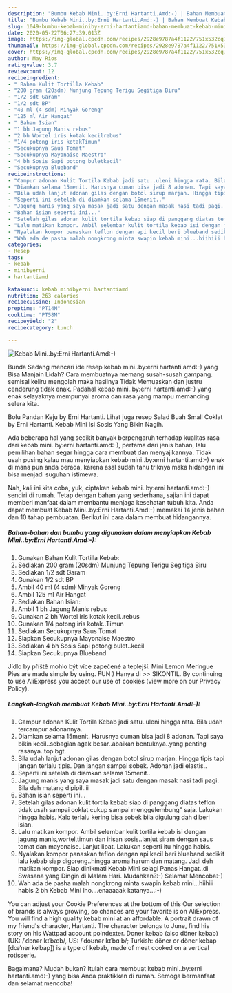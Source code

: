 ```yaml
---
description: "Bumbu Kebab Mini..by:Erni Hartanti.Amd:-) | Bahan Membuat Kebab Mini..by:Erni Hartanti.Amd:-) Yang Bisa Manjain Lidah"
title: "Bumbu Kebab Mini..by:Erni Hartanti.Amd:-) | Bahan Membuat Kebab Mini..by:Erni Hartanti.Amd:-) Yang Bisa Manjain Lidah"
slug: 1049-bumbu-kebab-miniby-erni-hartantiamd-bahan-membuat-kebab-miniby-erni-hartantiamd-yang-bisa-manjain-lidah
date: 2020-05-22T06:27:39.013Z
image: https://img-global.cpcdn.com/recipes/2928e9787a4f1122/751x532cq70/kebab-minibyerni-hartantiamd-foto-resep-utama.jpg
thumbnail: https://img-global.cpcdn.com/recipes/2928e9787a4f1122/751x532cq70/kebab-minibyerni-hartantiamd-foto-resep-utama.jpg
cover: https://img-global.cpcdn.com/recipes/2928e9787a4f1122/751x532cq70/kebab-minibyerni-hartantiamd-foto-resep-utama.jpg
author: May Rios
ratingvalue: 3.7
reviewcount: 12
recipeingredient:
- " Bahan Kulit Tortilla Kebab"
- "200 gram (20sdm) Munjung Tepung Terigu Segitiga Biru"
- "1/2 sdt Garam"
- "1/2 sdt BP"
- "40 ml (4 sdm) Minyak Goreng"
- "125 ml Air Hangat"
- " Bahan Isian"
- "1 bh Jagung Manis rebus"
- "2 bh Wortel iris kotak kecilrebus"
- "1/4 potong iris kotakTimun"
- "Secukupnya Saus Tomat"
- "Secukupnya Mayonaise Maestro"
- "4 bh Sosis Sapi potong buletkecil"
- "Secukupnya Blueband"
recipeinstructions:
- "Campur adonan Kulit Tortila Kebab jadi satu..uleni hingga rata. Bila udah tercampur adonannya."
- "Diamkan selama 15menit. Harusnya cuman bisa jadi 8 adonan. Tapi saya bikin kecil..sebagian agak besar..abaikan bentuknya..yang penting rasanya..top bgt."
- "Bila udah lanjut adonan gilas dengan botol sirup marjan. Hingga tipis tapi jangan terlalu tipis. Dan jangan sampai sobek. Adonan jadi elastis.."
- "Seperti ini setelah di diamkan selama 15menit.."
- "Jagung manis yang saya masak jadi satu dengan masak nasi tadi pagi. Bila dah matang dipipil..ii"
- "Bahan isian seperti ini..."
- "Setelah gilas adonan kulit tortila kebab siap di panggang diatas teflon tidak usah sampai coklat cukup sampai menggelembung&#34; saja. Lakukan hingga habis. Kalo terlalu kering bisa sobek bila digulung dah diberi isian."
- "Lalu matikan kompor. Ambil selembar kulit tortila kebab isi dengan jagung manis,wortel,timun dan irisan sosis..lanjut siram dengan saus tomat dan mayonaise. Lanjut lipat. Lakukan seperti itu hingga habis."
- "Nyalakan kompor panaskan teflon dengan api kecil beri blueband sedikit lalu kebab siap digoreng..hingga aroma harum dan matang. Jadi deh matikan kompor. Siap dinikmati Kebab Mini selagi Panas Hangat..di Swasana yang Dingin di Malam Hari. Mudahkan?:-) Selamat Mencoba:-)"
- "Wah ada de pasha malah nongkrong minta swapin kebab mini...hiihiii habis 2 bh Kebab Mini lho....enaaaaak katanya...:-)"
categories:
- Resep
tags:
- kebab
- minibyerni
- hartantiamd

katakunci: kebab minibyerni hartantiamd 
nutrition: 263 calories
recipecuisine: Indonesian
preptime: "PT14M"
cooktime: "PT58M"
recipeyield: "2"
recipecategory: Lunch

---
```



![Kebab Mini..by:Erni Hartanti.Amd:-)](https://img-global.cpcdn.com/recipes/2928e9787a4f1122/751x532cq70/kebab-minibyerni-hartantiamd-foto-resep-utama.jpg)

Bunda Sedang mencari ide resep kebab mini..by:erni hartanti.amd:-) yang Bisa Manjain Lidah? Cara membuatnya memang susah-susah gampang. semisal keliru mengolah maka hasilnya Tidak Memuaskan dan justru cenderung tidak enak. Padahal kebab mini..by:erni hartanti.amd:-) yang enak selayaknya mempunyai aroma dan rasa yang mampu memancing selera kita.

Bolu Pandan Keju by Erni Hartanti. Lihat juga resep Salad Buah Small Coklat by Erni Hartanti. Kebab Mini Isi Sosis Yang Bikin Nagih.

Ada beberapa hal yang sedikit banyak berpengaruh terhadap kualitas rasa dari kebab mini..by:erni hartanti.amd:-), pertama dari jenis bahan, lalu pemilihan bahan segar hingga cara membuat dan menyajikannya. Tidak usah pusing kalau mau menyiapkan kebab mini..by:erni hartanti.amd:-) enak di mana pun anda berada, karena asal sudah tahu triknya maka hidangan ini bisa menjadi suguhan istimewa.


Nah, kali ini kita coba, yuk, ciptakan kebab mini..by:erni hartanti.amd:-) sendiri di rumah. Tetap dengan bahan yang sederhana, sajian ini dapat memberi manfaat dalam membantu menjaga kesehatan tubuh kita. Anda dapat membuat Kebab Mini..by:Erni Hartanti.Amd:-) memakai 14 jenis bahan dan 10 tahap pembuatan. Berikut ini cara dalam membuat hidangannya.

<!--inarticleads1-->

##### Bahan-bahan dan bumbu yang digunakan dalam menyiapkan Kebab Mini..by:Erni Hartanti.Amd:-):

1. Gunakan  Bahan Kulit Tortilla Kebab:
1. Sediakan 200 gram (20sdm) Munjung Tepung Terigu Segitiga Biru
1. Sediakan 1/2 sdt Garam
1. Gunakan 1/2 sdt BP
1. Ambil 40 ml (4 sdm) Minyak Goreng
1. Ambil 125 ml Air Hangat
1. Sediakan  Bahan Isian:
1. Ambil 1 bh Jagung Manis rebus
1. Gunakan 2 bh Wortel iris kotak kecil..rebus
1. Gunakan 1/4 potong iris kotak..Timun
1. Sediakan Secukupnya Saus Tomat
1. Siapkan Secukupnya Mayonaise Maestro
1. Sediakan 4 bh Sosis Sapi potong bulet..kecil
1. Siapkan Secukupnya Blueband


Jídlo by příště mohlo být více zapečené a teplejší. Mini Lemon Meringue Pies are made simple by using. FUN ) Hanya di &gt;&gt; SIKONTIL. By continuing to use AliExpress you accept our use of cookies (view more on our Privacy Policy). 

<!--inarticleads2-->

##### Langkah-langkah membuat Kebab Mini..by:Erni Hartanti.Amd:-):

1. Campur adonan Kulit Tortila Kebab jadi satu..uleni hingga rata. Bila udah tercampur adonannya.
1. Diamkan selama 15menit. Harusnya cuman bisa jadi 8 adonan. Tapi saya bikin kecil..sebagian agak besar..abaikan bentuknya..yang penting rasanya..top bgt.
1. Bila udah lanjut adonan gilas dengan botol sirup marjan. Hingga tipis tapi jangan terlalu tipis. Dan jangan sampai sobek. Adonan jadi elastis..
1. Seperti ini setelah di diamkan selama 15menit..
1. Jagung manis yang saya masak jadi satu dengan masak nasi tadi pagi. Bila dah matang dipipil..ii
1. Bahan isian seperti ini...
1. Setelah gilas adonan kulit tortila kebab siap di panggang diatas teflon tidak usah sampai coklat cukup sampai menggelembung&#34; saja. Lakukan hingga habis. Kalo terlalu kering bisa sobek bila digulung dah diberi isian.
1. Lalu matikan kompor. Ambil selembar kulit tortila kebab isi dengan jagung manis,wortel,timun dan irisan sosis..lanjut siram dengan saus tomat dan mayonaise. Lanjut lipat. Lakukan seperti itu hingga habis.
1. Nyalakan kompor panaskan teflon dengan api kecil beri blueband sedikit lalu kebab siap digoreng..hingga aroma harum dan matang. Jadi deh matikan kompor. Siap dinikmati Kebab Mini selagi Panas Hangat..di Swasana yang Dingin di Malam Hari. Mudahkan?:-) Selamat Mencoba:-)
1. Wah ada de pasha malah nongkrong minta swapin kebab mini...hiihiii habis 2 bh Kebab Mini lho....enaaaaak katanya...:-)


You can adjust your Cookie Preferences at the bottom of this Our selection of brands is always growing, so chances are your favorite is on AliExpress. You will find a high quality kebab mini at an affordable. A portrait drawn of my friend&#39;s character, Hartanti. The character belongs to June, find his story on his Wattpad account poindexter. Doner kebab (also döner kebab) (UK: /ˈdɒnər kɪˈbæb/, US: /ˈdoʊnər kɪˈbɑːb/; Turkish: döner or döner kebap [dœˈneɾ keˈbap]) is a type of kebab, made of meat cooked on a vertical rotisserie. 

Bagaimana? Mudah bukan? Itulah cara membuat kebab mini..by:erni hartanti.amd:-) yang bisa Anda praktikkan di rumah. Semoga bermanfaat dan selamat mencoba!
